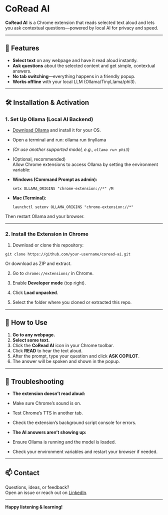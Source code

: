 # CoRead AI
**CoRead AI** is a Chrome extension that reads selected text aloud and lets you ask contextual questions—powered by local AI for privacy and speed.

---

## 🚀 Features

- **Select text** on any webpage and have it read aloud instantly.
- **Ask questions** about the selected content and get simple, contextual answers.
- **No tab switching**—everything happens in a friendly popup.
- **Works offline** with your local LLM (Ollama/TinyLlama/phi3).

---

## 🛠️ Installation & Activation

### 1. **Set Up Ollama (Local AI Backend)**

- [Download Ollama](https://ollama.com/download) and install it for your OS.
- Open a terminal and run: ollama run tinyllama
- *(Or use another supported model, e.g., `ollama run phi3`)*

- (Optional, recommended)  
Allow Chrome extensions to access Ollama by setting the environment variable:

- **Windows (Command Prompt as admin):**
  ```
  setx OLLAMA_ORIGINS "chrome-extension://*" /M
  ```
- **Mac (Terminal):**
  ```
  launchctl setenv OLLAMA_ORIGINS "chrome-extension://*"
  ```
Then restart Ollama and your browser.

---

### 2. **Install the Extension in Chrome**

1. Download or clone this repository:
  ```
  git clone https://github.com/your-username/coread-ai.git
  ```
  Or download as ZIP and extract.

2. Go to `chrome://extensions/` in Chrome.

3. Enable **Developer mode** (top right).

4. Click **Load unpacked**.

5. Select the folder where you cloned or extracted this repo.

---

## 🚦 How to Use

1. **Go to any webpage.**
2. **Select some text.**
3. Click the **CoRead AI** icon in your Chrome toolbar.
4. Click **READ** to hear the text aloud.
5. After the prompt, type your question and click **ASK COPILOT**.
6. The answer will be spoken and shown in the popup.

---

## 🛟 Troubleshooting

- **The extension doesn’t read aloud:**  
- Make sure Chrome’s sound is on.
- Test Chrome’s TTS in another tab.
- Check the extension’s background script console for errors.

- **The AI answers aren’t showing up:**  
- Ensure Ollama is running and the model is loaded.
- Check your environment variables and restart your browser if needed.

---

## 📫 Contact

Questions, ideas, or feedback?  
Open an issue or reach out on [LinkedIn](https://www.linkedin.com/in/pranjali-talanki).

---

**Happy listening & learning!**

